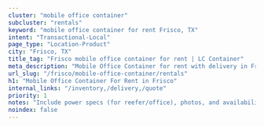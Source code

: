 ```yaml
---
cluster: "mobile office container"
subcluster: "rentals"
keyword: "mobile office container for rent Frisco, TX"
intent: "Transactional-Local"
page_type: "Location-Product"
city: "Frisco, TX"
title_tag: "Frisco mobile office container for rent | LC Container"
meta_description: "Mobile Office Container for rent with delivery in Frisco, TX. LC Container — local Since 2003. Get pricing today."
url_slug: "/frisco/mobile-office-container/rentals"
h1: "Mobile Office Container For Rent in Frisco"
internal_links: "/inventory,/delivery,/quote"
priority: 1
notes: "Include power specs (for reefer/office), photos, and availability."
noindex: false
---
```


<!-- TODO: Add unique city/inventory copy, images, and internal links here. -->
